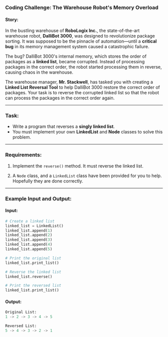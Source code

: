 ### **Coding Challenge: The Warehouse Robot's Memory Overload**

#### **Story:**

In the bustling warehouse of **RoboLogix Inc.**, the state-of-the-art warehouse robot, **DalliBot 3000**, was designed to revolutionize package sorting. It was supposed to be the pinnacle of automation—until a **critical bug** in its memory management system caused a catastrophic failure.  

The bug? DalliBot 3000's internal memory, which stores the order of packages as a **linked list**, became corrupted. Instead of processing packages in the correct order, the robot started processing them in reverse, causing chaos in the warehouse.  

The warehouse manager, **Mr. Stackwell**, has tasked you with creating a **Linked List Reversal Tool** to help DalliBot 3000 restore the correct order of packages. Your task is to reverse the corrupted linked list so that the robot can process the packages in the correct order again.

---

### **Task:**

- Write a program that reverses a **singly linked list**.  
- You must implement your own **LinkedList** and **Node** classes to solve this problem.  

---

### **Requirements:**

1. Implement the `reverse()` method. It must reverse the linked list.

2. A `Node` class, and a `LinkedList` class have been provided for you to help. Hopefully they are done correctly.

---

### **Example Input and Output:**

#### **Input:**
```python
# Create a linked list
linked_list = LinkedList()
linked_list.append(1)
linked_list.append(2)
linked_list.append(3)
linked_list.append(4)
linked_list.append(5)

# Print the original list
linked_list.print_list()

# Reverse the linked list
linked_list.reverse()

# Print the reversed list
linked_list.print_list()
```

#### **Output:**
```python
Original List:
1 -> 2 -> 3 -> 4 -> 5

Reversed List:
5 -> 4 -> 3 -> 2 -> 1
```
 